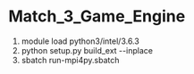 # Match_3_Game_Engine

1. module load python3/intel/3.6.3
2. python setup.py build_ext --inplace
3. sbatch run-mpi4py.sbatch